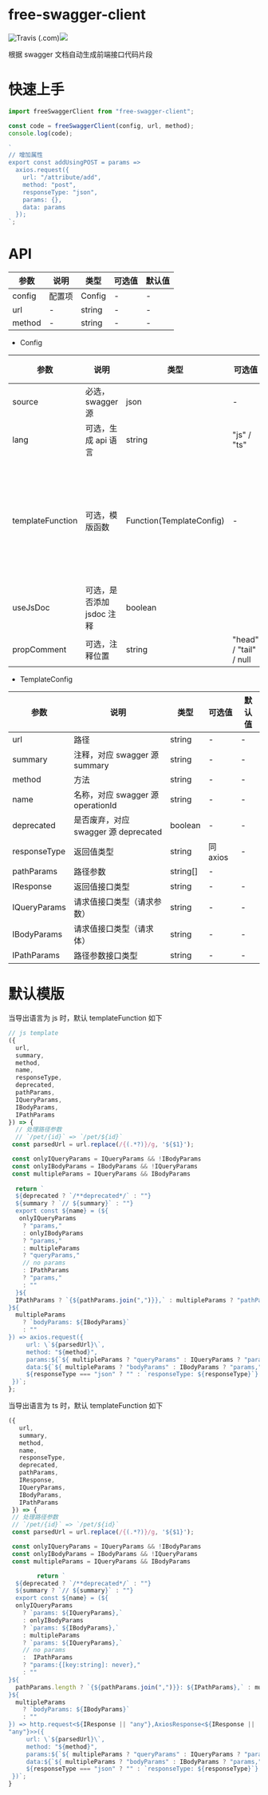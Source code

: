 # free-swagger-client

![Travis (.com)](https://img.shields.io/travis/com/yeyan1996/free-swagger-client)![](https://img.shields.io/npm/v/free-swagger-client)

根据 swagger 文档自动生成前端接口代码片段

# 快速上手

```javascript
import freeSwaggerClient from "free-swagger-client";

const code = freeSwaggerClient(config, url, method);
console.log(code);

`
// 增加属性
export const addUsingPOST = params =>
  axios.request({
    url: "/attribute/add",
    method: "post",
    responseType: "json",
    params: {},
    data: params
  });
`;
```

# API

| 参数   | 说明   | 类型   | 可选值 | 默认值 |
| ------ | ------ | ------ | ------ | ------ |
| config | 配置项 | Config | -      | -      |
| url    | -      | string | -      | -      |
| method | -      | string | -      | -      |

- Config

| 参数             | 说明                      | 类型                     | 可选值      | 默认值                               |
| ---------------- | ------------------------- | ------------------------ | ----------- | ------------------------------------ |
| source           | 必选，swagger 源          | json                    | -           | -                                    |
| lang             | 可选，生成 api 语言       | string                   | "js" / "ts" | "js"                                 |
| templateFunction | 可选，模版函数            | Function(TemplateConfig) | -           | 返回一个模版，用于生成自定义代码片段 |
| useJsDoc         | 可选，是否添加 jsdoc 注释 | boolean                   |             | false                                |
| propComment      | 可选，注释位置           | string                    |"head" / "tail" / null| "tail"                                |

- TemplateConfig

| 参数         | 说明                                 | 类型     | 可选值   | 默认值 |
| ------------ | ------------------------------------ | -------- | -------- | ------ |
| url          | 路径                                 | string   | -        | -      |
| summary      | 注释，对应 swagger 源 summary        | string   | -        | -      |
| method       | 方法                                 | string   | -        | -      |
| name         | 名称，对应 swagger 源 operationId    | string   | -        | -      |
| deprecated   | 是否废弃，对应 swagger 源 deprecated | boolean  | -        | -      |
| responseType | 返回值类型                           | string   | 同 axios | -      |
| pathParams   | 路径参数                             | string[] | -        |
| IResponse    | 返回值接口类型                       | string   | -        | -      |
| IQueryParams      | 请求值接口类型（请求参数）                      | string   | -        | -      |
| IBodyParams      | 请求值接口类型（请求体）                      | string   | -        | -      |
| IPathParams  | 路径参数接口类型                     | string   | -        | -      |

# 默认模版

当导出语言为 js 时，默认 templateFunction 如下

```javascript
// js template
({
  url,
  summary,
  method,
  name,
  responseType,
  deprecated,
  pathParams,
  IQueryParams,
  IBodyParams,
  IPathParams
}) => {
  // 处理路径参数
  // `/pet/{id}` => `/pet/${id}`
 const parsedUrl = url.replace(/{(.*?)}/g, '${$1}'); 

 const onlyIQueryParams = IQueryParams && !IBodyParams
 const onlyIBodyParams = IBodyParams && !IQueryParams
 const multipleParams = IQueryParams && IBodyParams
 
  return `
  ${deprecated ? `/**deprecated*/` : ""}
  ${summary ? `// ${summary}` : ""}
  export const ${name} = (${
   onlyIQueryParams
    ? "params,"
    : onlyIBodyParams 
    ? "params,"
    : multipleParams
    ? "queryParams,"
    // no params
    : IPathParams
    ? "params,"
    : ""
  }${
  IPathParams ? `{${pathParams.join(",")}},` : multipleParams ? "pathParams," : ""
}${
  multipleParams
    ? `bodyParams: ${IBodyParams}`
    : ""
}) => axios.request({
     url: \`${parsedUrl}\`,
     method: "${method}",
     params:${`${ multipleParams ? "queryParams" : IQueryParams ? "params," : "{},"}`}
     data:${`${ multipleParams ? "bodyParams" : IBodyParams ? "params," : "{},"}`}
     ${responseType === "json" ? "" : `responseType: ${responseType}`}
 })`;
};
```

当导出语言为 ts 时，默认 templateFunction 如下

```javascript
({
   url,
   summary,
   method,
   name,
   responseType,
   deprecated,
   pathParams,
   IResponse,
   IQueryParams,
   IBodyParams,
   IPathParams
 }) => {
 // 处理路径参数
 // `/pet/{id}` => `/pet/${id}`
 const parsedUrl = url.replace(/{(.*?)}/g, '${$1}');

 const onlyIQueryParams = IQueryParams && !IBodyParams
 const onlyIBodyParams = IBodyParams && !IQueryParams
 const multipleParams = IQueryParams && IBodyParams

        return `
  ${deprecated ? `/**deprecated*/` : ""}
  ${summary ? `// ${summary}` : ""}  
  export const ${name} = (${
  onlyIQueryParams
    ? `params: ${IQueryParams},`
    : onlyIBodyParams 
    ? `params: ${IBodyParams},`
    : multipleParams
    ? `params: ${IQueryParams},`
    // no params
    :  IPathParams
    ? "params:{[key:string]: never},"
    : ""
}${
  pathParams.length ? `{${pathParams.join(",")}}: ${IPathParams},` : multipleParams ? "pathParams:{[key:string]: never}," : ""
}${
  multipleParams
    ? `bodyParams: ${IBodyParams}`
    : ""
}) => http.request<${IResponse || "any"},AxiosResponse<${IResponse ||
"any"}>>({
     url: \`${parsedUrl}\`,
     method: "${method}",
     params:${`${ multipleParams ? "queryParams" : IQueryParams ? "params," : "{},"}`}
     data:${`${ multipleParams ? "bodyParams" : IBodyParams ? "params," : "{},"}`}
     ${responseType === "json" ? "" : `responseType: ${responseType}`}
 })`;
}
```
